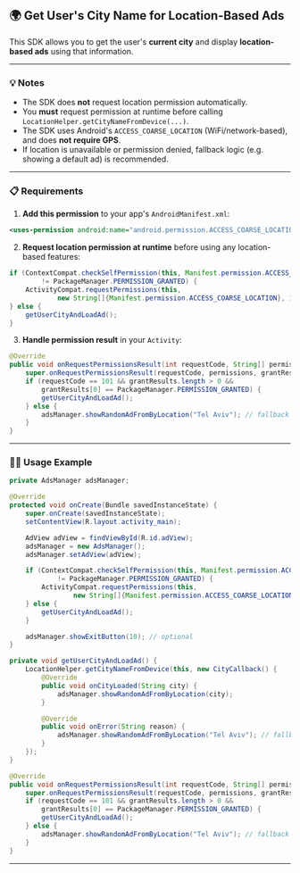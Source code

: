 ## 🌍 Get User's City Name for Location-Based Ads

This SDK allows you to get the user's **current city** and display **location-based ads** using that information.

---

### 💡 Notes

- The SDK does **not** request location permission automatically.
- You **must** request permission at runtime before calling `LocationHelper.getCityNameFromDevice(...)`.
- The SDK uses Android's `ACCESS_COARSE_LOCATION` (WiFi/network-based), and does **not require GPS**.
- If location is unavailable or permission denied, fallback logic (e.g. showing a default ad) is recommended.

---
### 📋 Requirements

1. **Add this permission** to your app's `AndroidManifest.xml`:

```xml
<uses-permission android:name="android.permission.ACCESS_COARSE_LOCATION" />
```

2. **Request location permission at runtime** before using any location-based features:

```java
if (ContextCompat.checkSelfPermission(this, Manifest.permission.ACCESS_COARSE_LOCATION)
        != PackageManager.PERMISSION_GRANTED) {
    ActivityCompat.requestPermissions(this,
            new String[]{Manifest.permission.ACCESS_COARSE_LOCATION}, 101);
} else {
    getUserCityAndLoadAd();
}
```

3. **Handle permission result** in your `Activity`:

```java
@Override
public void onRequestPermissionsResult(int requestCode, String[] permissions, int[] grantResults) {
    super.onRequestPermissionsResult(requestCode, permissions, grantResults);
    if (requestCode == 101 && grantResults.length > 0 &&
        grantResults[0] == PackageManager.PERMISSION_GRANTED) {
        getUserCityAndLoadAd();
    } else {
        adsManager.showRandomAdFromByLocation("Tel Aviv"); // fallback ad
    }
}
```

---

### 🧑‍💻 Usage Example

```java
private AdsManager adsManager;

@Override
protected void onCreate(Bundle savedInstanceState) {
    super.onCreate(savedInstanceState);
    setContentView(R.layout.activity_main);

    AdView adView = findViewById(R.id.adView);
    adsManager = new AdsManager();
    adsManager.setAdView(adView);

    if (ContextCompat.checkSelfPermission(this, Manifest.permission.ACCESS_COARSE_LOCATION)
            != PackageManager.PERMISSION_GRANTED) {
        ActivityCompat.requestPermissions(this,
                new String[]{Manifest.permission.ACCESS_COARSE_LOCATION}, 101);
    } else {
        getUserCityAndLoadAd();
    }

    adsManager.showExitButton(10); // optional
}

private void getUserCityAndLoadAd() {
    LocationHelper.getCityNameFromDevice(this, new CityCallback() {
        @Override
        public void onCityLoaded(String city) {
            adsManager.showRandomAdFromByLocation(city);
        }

        @Override
        public void onError(String reason) {
            adsManager.showRandomAdFromByLocation("Tel Aviv"); // fallback
        }
    });
}

@Override
public void onRequestPermissionsResult(int requestCode, String[] permissions, int[] grantResults) {
    super.onRequestPermissionsResult(requestCode, permissions, grantResults);
    if (requestCode == 101 && grantResults.length > 0 &&
        grantResults[0] == PackageManager.PERMISSION_GRANTED) {
        getUserCityAndLoadAd();
    } else {
        adsManager.showRandomAdFromByLocation("Tel Aviv"); // fallback
    }
}
```

---


